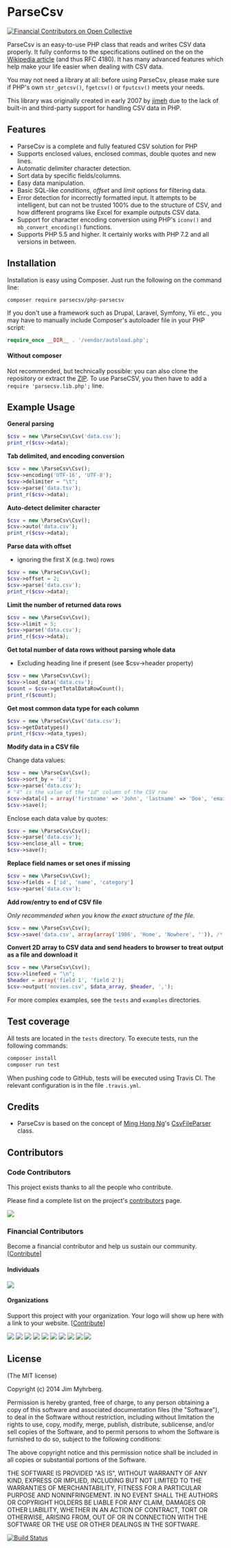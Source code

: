 # ParseCsv
[![Financial Contributors on Open Collective](https://opencollective.com/parsecsv/all/badge.svg?label=financial+contributors)](https://opencollective.com/parsecsv)

ParseCsv is an easy-to-use PHP class that reads and writes CSV data properly. It
fully conforms to the specifications outlined on the on the
[Wikipedia article][CSV] (and thus RFC 4180). It has many advanced features which help make your
life easier when dealing with CSV data.

You may not need a library at all: before using ParseCsv, please make sure if PHP's own `str_getcsv()`, ``fgetcsv()`` or `fputcsv()` meets your needs.

This library was originally created in early 2007 by [jimeh](https://github.com/jimeh) due to the lack of built-in
and third-party support for handling CSV data in PHP.

[csv]: http://en.wikipedia.org/wiki/Comma-separated_values

## Features

* ParseCsv is a complete and fully featured CSV solution for PHP
* Supports enclosed values, enclosed commas, double quotes and new lines.
* Automatic delimiter character detection.
* Sort data by specific fields/columns.
* Easy data manipulation.
* Basic SQL-like _conditions_, _offset_ and _limit_ options for filtering
  data.
* Error detection for incorrectly formatted input. It attempts to be
  intelligent, but can not be trusted 100% due to the structure of CSV, and
  how different programs like Excel for example outputs CSV data.
* Support for character encoding conversion using PHP's
  `iconv()` and `mb_convert_encoding()` functions.
* Supports PHP 5.5 and higher.
  It certainly works with PHP 7.2 and all versions in between.

## Installation

Installation is easy using Composer. Just run the following on the
command line:
```
composer require parsecsv/php-parsecsv
```

If you don't use a framework such as Drupal, Laravel, Symfony, Yii etc.,
you may have to manually include Composer's autoloader file in your PHP
script:
```php
require_once __DIR__ . '/vendor/autoload.php';
```

#### Without composer
Not recommended, but technically possible: you can also clone the
repository or extract the
[ZIP](https://github.com/parsecsv/parsecsv-for-php/archive/master.zip).
To use ParseCSV, you then have to add a `require 'parsecsv.lib.php';` line.

## Example Usage

**General parsing**

```php
$csv = new \ParseCsv\Csv('data.csv');
print_r($csv->data);
```

**Tab delimited, and encoding conversion**

```php
$csv = new \ParseCsv\Csv();
$csv->encoding('UTF-16', 'UTF-8');
$csv->delimiter = "\t";
$csv->parse('data.tsv');
print_r($csv->data);
```

**Auto-detect delimiter character**

```php
$csv = new \ParseCsv\Csv();
$csv->auto('data.csv');
print_r($csv->data);
```

**Parse data with offset**
* ignoring the first X (e.g. two) rows
```php
$csv = new \ParseCsv\Csv();
$csv->offset = 2;
$csv->parse('data.csv');
print_r($csv->data);
```

**Limit the number of returned data rows**
```php
$csv = new \ParseCsv\Csv();
$csv->limit = 5;
$csv->parse('data.csv');
print_r($csv->data);
```

**Get total number of data rows without parsing whole data**
* Excluding heading line if present (see $csv->header property)
```php
$csv = new \ParseCsv\Csv();
$csv->load_data('data.csv');
$count = $csv->getTotalDataRowCount();
print_r($count);
```

**Get most common data type for each column**

```php
$csv = new \ParseCsv\Csv('data.csv');
$csv->getDatatypes()
print_r($csv->data_types);
```

**Modify data in a CSV file**

Change data values:
```php
$csv = new \ParseCsv\Csv();
$csv->sort_by = 'id';
$csv->parse('data.csv');
# "4" is the value of the "id" column of the CSV row
$csv->data[4] = array('firstname' => 'John', 'lastname' => 'Doe', 'email' => 'john@doe.com');
$csv->save();
```

Enclose each data value by quotes:
```php
$csv = new \ParseCsv\Csv();
$csv->parse('data.csv');
$csv->enclose_all = true;
$csv->save();
```

**Replace field names or set ones if missing**

```php
$csv = new \ParseCsv\Csv();
$csv->fields = ['id', 'name', 'category']
$csv->parse('data.csv');
```

**Add row/entry to end of CSV file**

_Only recommended when you know the exact structure of the file._

```php
$csv = new \ParseCsv\Csv();
$csv->save('data.csv', array(array('1986', 'Home', 'Nowhere', '')), /* append */ true);
```

**Convert 2D array to CSV data and send headers to browser to treat output as
a file and download it**

```php
$csv = new \ParseCsv\Csv();
$csv->linefeed = "\n";
$header = array('field 1', 'field 2');
$csv->output('movies.csv', $data_array, $header, ',');
```

For more complex examples, see the ``tests`` and `examples` directories.

## Test coverage

All tests are located in the `tests` directory. To execute tests, run the following commands:

````bash
composer install
composer run test
````

When pushing code to GitHub, tests will be executed using Travis CI. The relevant configuration is in the
file `.travis.yml`.

## Credits

* ParseCsv is based on the concept of [Ming Hong Ng][ming]'s [CsvFileParser][]
  class.

[ming]: http://minghong.blogspot.com/
[CsvFileParser]: http://minghong.blogspot.com/2006/07/csv-parser-for-php.html


## Contributors

### Code Contributors

This project exists thanks to all the people who contribute.

Please find a complete list on the project's [contributors][] page.

[contributors]: https://github.com/parsecsv/parsecsv-for-php/graphs/contributors
<a href="https://github.com/parsecsv/parsecsv-for-php/graphs/contributors"><img src="https://opencollective.com/parsecsv/contributors.svg?width=890&button=false" /></a>

### Financial Contributors

Become a financial contributor and help us sustain our community. [[Contribute](https://opencollective.com/parsecsv/contribute)]

#### Individuals

<a href="https://opencollective.com/parsecsv"><img src="https://opencollective.com/parsecsv/individuals.svg?width=890"></a>

#### Organizations

Support this project with your organization. Your logo will show up here with a link to your website. [[Contribute](https://opencollective.com/parsecsv/contribute)]

<a href="https://opencollective.com/parsecsv/organization/0/website"><img src="https://opencollective.com/parsecsv/organization/0/avatar.svg"></a>
<a href="https://opencollective.com/parsecsv/organization/1/website"><img src="https://opencollective.com/parsecsv/organization/1/avatar.svg"></a>
<a href="https://opencollective.com/parsecsv/organization/2/website"><img src="https://opencollective.com/parsecsv/organization/2/avatar.svg"></a>
<a href="https://opencollective.com/parsecsv/organization/3/website"><img src="https://opencollective.com/parsecsv/organization/3/avatar.svg"></a>
<a href="https://opencollective.com/parsecsv/organization/4/website"><img src="https://opencollective.com/parsecsv/organization/4/avatar.svg"></a>
<a href="https://opencollective.com/parsecsv/organization/5/website"><img src="https://opencollective.com/parsecsv/organization/5/avatar.svg"></a>
<a href="https://opencollective.com/parsecsv/organization/6/website"><img src="https://opencollective.com/parsecsv/organization/6/avatar.svg"></a>
<a href="https://opencollective.com/parsecsv/organization/7/website"><img src="https://opencollective.com/parsecsv/organization/7/avatar.svg"></a>
<a href="https://opencollective.com/parsecsv/organization/8/website"><img src="https://opencollective.com/parsecsv/organization/8/avatar.svg"></a>
<a href="https://opencollective.com/parsecsv/organization/9/website"><img src="https://opencollective.com/parsecsv/organization/9/avatar.svg"></a>

## License

(The MIT license)

Copyright (c) 2014 Jim Myhrberg.

Permission is hereby granted, free of charge, to any person obtaining a copy
of this software and associated documentation files (the "Software"), to deal
in the Software without restriction, including without limitation the rights
to use, copy, modify, merge, publish, distribute, sublicense, and/or sell
copies of the Software, and to permit persons to whom the Software is
furnished to do so, subject to the following conditions:

The above copyright notice and this permission notice shall be included in all
copies or substantial portions of the Software.

THE SOFTWARE IS PROVIDED "AS IS", WITHOUT WARRANTY OF ANY KIND, EXPRESS OR
IMPLIED, INCLUDING BUT NOT LIMITED TO THE WARRANTIES OF MERCHANTABILITY,
FITNESS FOR A PARTICULAR PURPOSE AND NONINFRINGEMENT. IN NO EVENT SHALL THE
AUTHORS OR COPYRIGHT HOLDERS BE LIABLE FOR ANY CLAIM, DAMAGES OR OTHER
LIABILITY, WHETHER IN AN ACTION OF CONTRACT, TORT OR OTHERWISE, ARISING FROM,
OUT OF OR IN CONNECTION WITH THE SOFTWARE OR THE USE OR OTHER DEALINGS IN THE
SOFTWARE.

[![Build Status](https://travis-ci.org/parsecsv/parsecsv-for-php.svg?branch=master)](https://travis-ci.org/parsecsv/parsecsv-for-php)
